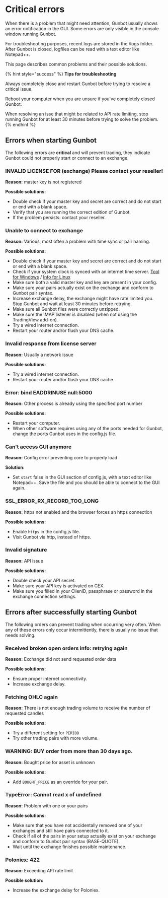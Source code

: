 # Critical errors

When there is a problem that might need attention, Gunbot usually shows an error notification in the GUI. Some errors are only visible in the console window running Gunbot.

For troubleshooting purposes, recent logs are stored in the /logs folder. After Gunbot is closed, logfiles can be read with a text editor like Notepad++.

This page describes common problems and their possible solutions.

{% hint style="success" %}
**Tips for troubleshooting**

Always completely close and restart Gunbot before trying to resolve a critical issue.

Reboot your computer when you are unsure if you've completely closed Gunbot.

When resolving an isse that might be related to API rate limiting, stop running Gunbot for at least 30 minutes before trying to solve the problem.
{% endhint %}

## Errors when starting Gunbot

The following errors are **critical** and will prevent trading, they indicate Gunbot could not properly start or connect to an exchange.

### INVALID LICENSE FOR \(exchange\) Please contact your reseller!

**Reason:** master key is not registered

**Possible solutions:**

* Double check if your master key and secret are correct and do not start or end with a blank space.
* Verify that you are running the correct edition of Gunbot.
* If the problem persists: contact your reseller.

### Unable to connect to exchange

**Reason:** Various, most often a problem with time sync or pair naming.

**Possible solutions:**

* Double check if your master key and secret are correct and do not start or end with a blank space.
* Check if your system clock is synced with an internet time server. [Tool for Windows](http://www.timesynctool.com/) / [Info for Linux](https://www.howtogeek.com/tips/how-to-sync-your-linux-server-time-with-network-time-servers-ntp)
* Make sure both a valid master key and key are present in your config.
* Make sure your pairs actually exist on the exchange and conform to Gunbot pair syntax.
* Increase exchange delay, the exchange might have rate limited you. Stop Gunbot and wait at least 30 minutes before retrying.
* Make sure all Gunbot files were correctly unzipped.
* Make sure the IMAP listener is disabled \(when not using the TradingView add-on\).
* Try a wired internet connection.
* Restart your router and/or flush your DNS cache.

### Invalid response from license server

**Reason:** Usually a network issue

**Possible solutions:**

* Try a wired internet connection.
* Restart your router and/or flush your DNS cache.

### Error: bind EADDRINUSE null:5000

**Reason:** Other process is already using the specified port number

**Possible solutions:**

* Restart your computer.
* When other software requires using any of the ports needed for Gunbot, change the ports Gunbot uses in the config.js file.

### Can't access GUI anymore

**Reason:** Config error preventing core to properly load

**Solution:**

* Set `start` false in the GUI section of config.js, with a text editor like Notepad++. Save the file and you should be able to connect to the GUI again.

### SSL\_ERROR\_RX\_RECORD\_TOO\_LONG

**Reason:** https not enabled and the browser forces an https connection

**Possible solutions:**

* Enable `https` in the config.js file.
* Visit Gunbot via http, instead of https.

### Invalid signature

**Reason:** API issue

**Possible solutions:**

* Double check your API secret.
* Make sure your API key is activated on CEX.
* Make sure you filled in your ClienID, passphrase or password in the exchange connection settings.

## Errors after successfully starting Gunbot

The following orders can prevent trading when occurring very often. When any of these errors only occur intermittently, there is usually no issue that needs solving.

### Received broken open orders info: retrying again

**Reason:** Exchange did not send requested order data

**Possible solutions:**

* Ensure proper internet connectivity.
* Increase exchange delay.

### Fetching OHLC again

**Reason:** There is not enough trading volume to receive the number of requested candles

**Possible solutions:**

* Try a different setting for `PERIOD`
* Try other trading pairs with more volume.

### WARNING: BUY order from more than 30 days ago.

**Reason:** Bought price for asset is unknown

**Possible solutions:**

* Add `BOUGHT_PRICE` as an override for your pair. 

### TypeError: Cannot read x of undefined

**Reason:** Problem with one or your pairs

**Possible solutions:**

* Make sure that you have not accidentally removed one of your exchanges and still have pairs connected to it. 
* Check if all of the pairs in your setup actually exist on your exchange and conform to Gunbot pair syntax \(BASE-QUOTE\).
* Wait until the exchange finishes possible maintenance.

### Poloniex: 422

**Reason:** Exceeding API rate limit

**Possible solution:**

* Increase the exchange delay for Poloniex.

